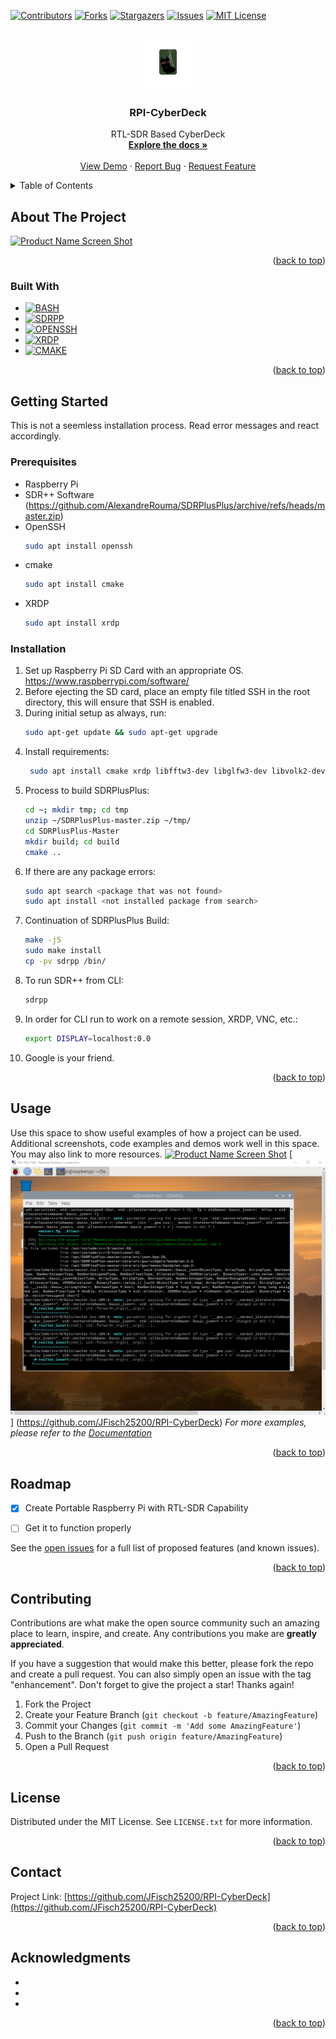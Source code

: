 <!-- Improved compatibility of back to top link: See: https://github.com/othneildrew/Best-README-Template/pull/73 -->
<a name="readme-top"></a>



<!-- PROJECT SHIELDS -->
<!--
*** I'm using markdown "reference style" links for readability.
*** Reference links are enclosed in brackets [ ] instead of parentheses ( ).
*** See the bottom of this document for the declaration of the reference variables
*** for contributors-url, forks-url, etc. This is an optional, concise syntax you may use.
*** https://www.markdownguide.org/basic-syntax/#reference-style-links
-->
[![Contributors][contributors-shield]][contributors-url]
[![Forks][forks-shield]][forks-url]
[![Stargazers][stars-shield]][stars-url]
[![Issues][issues-shield]][issues-url]
[![MIT License][license-shield]][license-url]



<!-- PROJECT LOGO -->
<br />
<div align="center">
  <a href="https://github.com/JFisch25200/RPI-CyberDeck">
    <img src="Images/Logo.png" alt="Logo" width="80" height="80">
  </a>

<h3 align="center">RPI-CyberDeck</h3>

  <p align="center">
    RTL-SDR Based CyberDeck
    <br />
    <a href="https://github.com/JFisch25200/RPI-CyberDeck"><strong>Explore the docs »</strong></a>
    <br />
    <br />
    <a href="https://github.com/JFisch25200/RPI-CyberDeck">View Demo</a>
    ·
    <a href="https://github.com/JFisch25200/RPI-CyberDeck/issues/new?labels=bug&template=bug-report---.md">Report Bug</a>
    ·
    <a href="https://github.com/JFisch25200/RPI-CyberDeck/issues/new?labels=enhancement&template=feature-request---.md">Request Feature</a>
  </p>
</div>



<!-- TABLE OF CONTENTS -->
<details>
  <summary>Table of Contents</summary>
  <ol>
    <li>
      <a href="#about-the-project">About The Project</a>
      <ul>
        <li><a href="#built-with">Built With</a></li>
      </ul>
    </li>
    <li>
      <a href="#getting-started">Getting Started</a>
      <ul>
        <li><a href="#prerequisites">Prerequisites</a></li>
        <li><a href="#installation">Installation</a></li>
      </ul>
    </li>
    <li><a href="#usage">Usage</a></li>
    <li><a href="#roadmap">Roadmap</a></li>
    <li><a href="#contributing">Contributing</a></li>
    <li><a href="#license">License</a></li>
    <li><a href="#contact">Contact</a></li>
    <li><a href="#acknowledgments">Acknowledgments</a></li>
  </ol>
</details>



<!-- ABOUT THE PROJECT -->
## About The Project

[![Product Name Screen Shot][product-screenshot1]](https://github.com/JFisch25200/RPI-CyberDeck)


<p align="right">(<a href="#readme-top">back to top</a>)</p>



### Built With
* [![BASH][bash]][bash-url]
* [![SDRPP][sdrpp]][sdrpp-url]
* [![OPENSSH][openssh]][openssh-url]
* [![XRDP][xrdp]][xrdp-url]
* [![CMAKE][cmake]][cmake-url]

<p align="right">(<a href="#readme-top">back to top</a>)</p>



<!-- GETTING STARTED -->
## Getting Started

This is not a seemless installation process. Read error messages and react accordingly.

### Prerequisites

* Raspberry Pi
* SDR++ Software (https://github.com/AlexandreRouma/SDRPlusPlus/archive/refs/heads/master.zip)
* OpenSSH
   ```sh
   sudo apt install openssh
   ```
* cmake
   ```sh
   sudo apt install cmake
   ```
* XRDP
   ```sh
   sudo apt install xrdp
   ```

### Installation

1. Set up Raspberry Pi SD Card with an appropriate OS. https://www.raspberrypi.com/software/
2. Before ejecting the SD card, place an empty file titled SSH in the root directory, this will ensure that SSH is enabled.
3. During initial setup as always, run:
   ```sh
   sudo apt-get update && sudo apt-get upgrade
   ```
4. Install requirements:
   ```sh
	sudo apt install cmake xrdp libfftw3-dev libglfw3-dev libvolk2-dev libsoapysdr-dev libairspyhf-dev libiio-dev libad9361-dev librtaudio-dev libhackrf-dev libzstd1 libzstd-dev libairspy-dev librtlsdr-dev
	```
5. Process to build SDRPlusPlus:
   ```sh
   cd ~; mkdir tmp; cd tmp
   unzip ~/SDRPlusPlus-master.zip ~/tmp/
   cd SDRPlusPlus-Master
   mkdir build; cd build
   cmake ..
   ```
6. If there are any package errors:
   ```sh
   sudo apt search <package that was not found>
   sudo apt install <not installed package from search>
   ```
7. Continuation of SDRPlusPlus Build:
   ```sh
   make -j5
   sudo make install 
   cp -pv sdrpp /bin/
   ```
8. To run SDR++ from CLI:
   ```sh
   sdrpp
   ```
9. In order for CLI run to work on a remote session, XRDP, VNC, etc.:
   ```sh
   export DISPLAY=localhost:0.0
   ```
10. Google is your friend.

<p align="right">(<a href="#readme-top">back to top</a>)</p>



<!-- USAGE EXAMPLES -->
## Usage

Use this space to show useful examples of how a project can be used. Additional screenshots, code examples and demos work well in this space. You may also link to more resources.
[![Product Name Screen Shot][product-screenshot2]](https://github.com/JFisch25200/RPI-CyberDeck)
[![Product Name Screen Shot][product-screenshot3]] (https://github.com/JFisch25200/RPI-CyberDeck)
_For more examples, please refer to the [Documentation](https://github.com/JFisch25200/RPI-CyberDeck/blob/main/Docs/SDRPP-manual.pdf)_

<p align="right">(<a href="#readme-top">back to top</a>)</p>



<!-- ROADMAP -->
## Roadmap

- [X] Create Portable Raspberry Pi with RTL-SDR Capability
- [ ] Get it to function properly


See the [open issues](https://github.com/JFisch25200/RPI-CyberDeck/issues) for a full list of proposed features (and known issues).

<p align="right">(<a href="#readme-top">back to top</a>)</p>



<!-- CONTRIBUTING -->
## Contributing

Contributions are what make the open source community such an amazing place to learn, inspire, and create. Any contributions you make are **greatly appreciated**.

If you have a suggestion that would make this better, please fork the repo and create a pull request. You can also simply open an issue with the tag "enhancement".
Don't forget to give the project a star! Thanks again!

1. Fork the Project
2. Create your Feature Branch (`git checkout -b feature/AmazingFeature`)
3. Commit your Changes (`git commit -m 'Add some AmazingFeature'`)
4. Push to the Branch (`git push origin feature/AmazingFeature`)
5. Open a Pull Request

<p align="right">(<a href="#readme-top">back to top</a>)</p>



<!-- LICENSE -->
## License

Distributed under the MIT License. See `LICENSE.txt` for more information.

<p align="right">(<a href="#readme-top">back to top</a>)</p>



<!-- CONTACT -->
## Contact


Project Link: [https://github.com/JFisch25200/RPI-CyberDeck](https://github.com/JFisch25200/RPI-CyberDeck)

<p align="right">(<a href="#readme-top">back to top</a>)</p>



<!-- ACKNOWLEDGMENTS -->
## Acknowledgments

* []()
* []()
* []()

<p align="right">(<a href="#readme-top">back to top</a>)</p>



<!-- MARKDOWN LINKS & Images -->
<!-- https://www.markdownguide.org/basic-syntax/#reference-style-links -->
[contributors-shield]: https://img.shields.io/github/contributors/JFisch25200/RPI-CyberDeck.svg?style=for-the-badge
[contributors-url]: https://github.com/JFisch25200/RPI-CyberDeck/graphs/contributors
[forks-shield]: https://img.shields.io/github/forks/JFisch25200/RPI-CyberDeck.svg?style=for-the-badge
[forks-url]: https://github.com/JFisch25200/RPI-CyberDeck/network/members
[stars-shield]: https://img.shields.io/github/stars/JFisch25200/RPI-CyberDeck.svg?style=for-the-badge
[stars-url]: https://github.com/JFisch25200/RPI-CyberDeck/stargazers
[issues-shield]: https://img.shields.io/github/issues/JFisch25200/RPI-CyberDeck.svg?style=for-the-badge
[issues-url]: https://github.com/JFisch25200/RPI-CyberDeck/issues
[license-shield]: https://img.shields.io/github/license/JFisch25200/RPI-CyberDeck.svg?style=for-the-badge
[license-url]: https://github.com/JFisch25200/RPI-CyberDeck/blob/master/LICENSE.txt
[product-screenshot1]: Images/screenshot.jpg
[product-screenshot2]: Images/CyberDeckinLightSnow.jpg
[product-screenshot3]: Images/cmake-sdrpp.png
[bash]: https://shields.io/badge/bash-000000?style=for-the-badge&logo=bash&logoColor=white
[bash-url]: https://www.gnu.org/software/bash/
[sdrpp]: https://shields.io/badge/SDR++-000000?style=for-the-badge&logo=SDR++&logoColor=white
[sdrpp-url]: https://www.sdrpp.org/
[openssh]: https://shields.io/badge/openssh-000000?style=for-the-badge&logo=openssh&logoColor=white
[openssh-url]: https://www.openssh.com/
[xrdp]: https://shields.io/badge/xrdp-000000?style=for-the-badge&logo=xrdp&logoColor=white
[xrdp-url]: https://www.xrdp.org/
[cmake]: https://shields.io/badge/cmake-000000?style=for-the-badge&logo=cmake&logoColor=white
[cmake-url]: https://cmake.org/download
